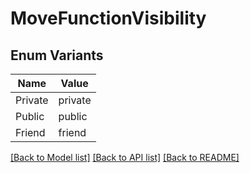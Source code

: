 # MoveFunctionVisibility

## Enum Variants

| Name | Value |
|---- | -----|
| Private | private |
| Public | public |
| Friend | friend |


[[Back to Model list]](../README.md#documentation-for-models) [[Back to API list]](../README.md#documentation-for-api-endpoints) [[Back to README]](../README.md)



